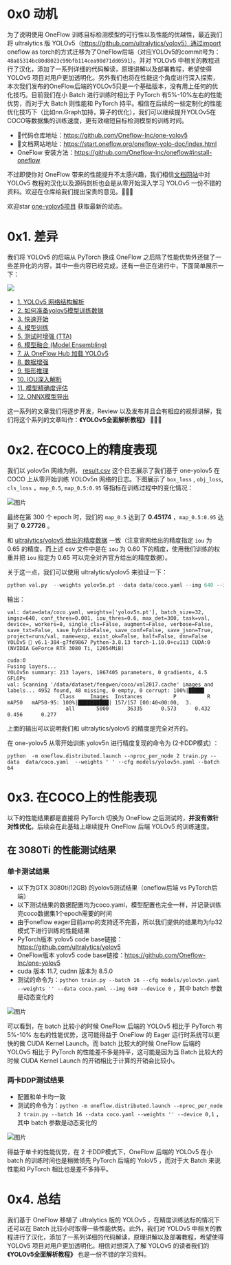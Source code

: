 # 0x0 动机

为了说明使用 OneFlow 训练目标检测模型的可行性以及性能的优越性，最近我们将 ultralytics 版 YOLOv5（https://github.com/ultralytics/yolov5）通过import oneflow as torch的方式迁移为了OneFlow后端（对应YOLOv5的commit号为：`48a85314bc80d8023c99bfb114cea98d71dd0591`）。并对 YOLOv5 中相关的教程进行了汉化，添加了一系列详细的代码解读，原理讲解以及部署教程，希望使得 YOLOv5 项目对用户更加透明化。另外我们也将在性能这个角度进行深入探索，本次我们发布的OneFlow后端的YOLOv5只是一个基础版本，没有用上任何的优化技巧。目前我们在小 Batch 进行训练时相比于 PyTorch 有5%-10%左右的性能优势，而对于大 Batch 则性能和 PyTorch 持平。相信在后续的一些定制化的性能优化技巧下（比如nn.Graph加持，算子的优化），我们可以继续提升YOLOv5在COCO等数据集的训练速度，更有效缩短目标检测模型的训练时间。

- 🎉代码仓库地址：https://github.com/Oneflow-Inc/one-yolov5
- 🎉文档网站地址：https://start.oneflow.org/oneflow-yolo-doc/index.html
- OneFlow 安装方法：https://github.com/Oneflow-Inc/oneflow#install-oneflow

不过即使你对 OneFlow 带来的性能提升不太感兴趣，我们相信[文档网站](https://start.oneflow.org/oneflow-yolo-doc/index.html)中对 YOLOv5 教程的汉化以及源码剖析也会是从零开始深入学习 YOLOv5 一份不错的资料。欢迎在仓库给我们提出宝贵的意见。🌟🌟🌟

欢迎star [one-yolov5项目](https://github.com/Oneflow-Inc/one-yolov5) 获取最新的动态。


# 0x1. 差异

我们将 YOLOv5 的后端从 PyTorch 换成 OneFlow 之后除了性能优势外还做了一些差异化的内容，其中一些内容已经完成，还有一些正在进行中，下面简单展示一下：

![](https://user-images.githubusercontent.com/35585791/196579121-76c6246e-5793-491e-bf96-86dd5ce06290.png)


- [1. YOLOv5 网络结构解析](https://start.oneflow.org/oneflow-yolo-doc/tutorials/01_chapter/yolov5_network_structure_analysis.html)
- [2. 如何准备yolov5模型训练数据](https://start.oneflow.org/oneflow-yolo-doc/tutorials/02_chapter/how_to_prepare_yolov5_training_data.html)
- [3. 快速开始](https://start.oneflow.org/oneflow-yolo-doc/tutorials/03_chapter/quick_start.html)
- [4. 模型训练](https://start.oneflow.org/oneflow-yolo-doc/tutorials/03_chapter/model_train.html)
- [5. 测试时增强 (TTA)](https://start.oneflow.org/oneflow-yolo-doc/tutorials/03_chapter/TTA.html)
- [6. 模型融合 (Model Ensembling)](https://start.oneflow.org/oneflow-yolo-doc/tutorials/03_chapter/model_ensembling.html)
- [7. 从 OneFlow Hub 加载 YOLOv5](https://start.oneflow.org/oneflow-yolo-doc/tutorials/03_chapter/loading_model_from_oneflowhub.html)
- [8. 数据增强](https://start.oneflow.org/oneflow-yolo-doc/tutorials/04_chapter/mosaic.html)
- [9. 矩形推理](https://start.oneflow.org/oneflow-yolo-doc/tutorials/05_chapter/rectangular_reasoning.html)
- [10. IOU深入解析](https://start.oneflow.org/oneflow-yolo-doc/tutorials/05_chapter/iou_in-depth_analysis.html)
- [11. 模型精确度评估](https://start.oneflow.org/oneflow-yolo-doc/tutorials/05_chapter/map_analysis.html)
- [12. ONNX模型导出](https://start.oneflow.org/oneflow-yolo-doc/tutorials/06_chapter/export_onnx_tflite_tensorrt.html)

这一系列的文章我们将逐步开发，Review 以及发布并且会有相应的视频讲解，我们将这个系列的文章叫作：**《YOLOv5全面解析教程》** 🎉🎉🎉

# 0x2. 在COCO上的精度表现

我们以 yolov5n 网络为例， [result.csv](https://oneflow-static.oss-cn-beijing.aliyuncs.com/one-yolo/YOLOv5n_results.csv) 这个日志展示了我们基于 one-yolov5 在 COCO 上从零开始训练 YOLOv5n 网络的日志。下图展示了 `box_loss` , `obj_loss`, `cls_loss` ，`map_0.5`, `map_0.5:0.95` 等指标在训练过程中的变化情况：

![图片](https://user-images.githubusercontent.com/35585791/197911473-ec1b246f-aa3d-4f25-bf35-534458804213.png)

最终在第 300 个 epoch 时，我们的 `map_0.5` 达到了 **0.45174** ，`map_0.5:0.95` 达到了 **0.27726** 。

和 [ultralytics/yolov5 给出的精度数据](https://github.com/ultralytics/yolov5#pretrained-checkpoints) 一致（注意官网给出的精度指定 `iou` 为 0.65 的精度，而上述 csv 文件中是在 `iou` 为 0.60 下的精度，使用我们训练的权重并把 `iou` 指定为 0.65 可以完全对齐官方给出的精度数据）。

关于这一点，我们可以使用 ultralytics/yolov5 来验证一下：

```python
python val.py  --weights yolov5n.pt --data data/coco.yaml --img 640 --iou 0.60
```

输出：

```shell
val: data=data/coco.yaml, weights=['yolov5n.pt'], batch_size=32, imgsz=640, conf_thres=0.001, iou_thres=0.6, max_det=300, task=val, device=, workers=8, single_cls=False, augment=False, verbose=False, save_txt=False, save_hybrid=False, save_conf=False, save_json=True, project=runs/val, name=exp, exist_ok=False, half=False, dnn=False
YOLOv5 🚀 v6.1-384-g7fd9867 Python-3.8.13 torch-1.10.0+cu113 CUDA:0 (NVIDIA GeForce RTX 3080 Ti, 12054MiB)

cuda:0
Fusing layers... 
YOLOv5n summary: 213 layers, 1867405 parameters, 0 gradients, 4.5 GFLOPs
val: Scanning '/data/dataset/fengwen/coco/val2017.cache' images and labels... 4952 found, 48 missing, 0 empty, 0 corrupt: 100%|█████
                 Class     Images  Instances          P          R      mAP50   mAP50-95: 100%|██████████| 157/157 [00:40<00:00,  3.
                   all       5000      36335      0.573      0.432      0.456      0.277
```

上面的输出可以说明我们和 ultralytics/yolov5 的精度是完全对齐的。


在 one-yolov5 从零开始训练 yolov5n 进行精度复现的命令为 (2卡DDP模式) ：

```python3
python  -m oneflow.distributed.launch --nproc_per_node 2 train.py --data  data/coco.yaml  --weights ' ' --cfg models/yolov5n.yaml --batch 64
```

# 0x3. 在COCO上的性能表现

以下的性能结果都是直接将 PyTorch 切换为 OneFlow 之后测试的，**并没有做针对性优化**，后续会在此基础上继续提升 OneFlow 后端 YOLOv5 的训练速度。

## 在 3080Ti 的性能测试结果

### 单卡测试结果

- 以下为GTX 3080ti(12GB) 的yolov5测试结果（oneflow后端 vs PyTorch后端）
- 以下测试结果的数据配置均为coco.yaml，模型配置也完全一样，并记录训练完coco数据集1个epoch需要的时间
- 由于oneflow eager目前amp的支持还不完善，所以我们提供的结果均为fp32模式下进行训练的性能结果
- PyTorch版本 yolov5 code base链接：https://github.com/ultralytics/yolov5
- OneFlow版本 yolov5 code base链接：https://github.com/Oneflow-Inc/one-yolov5
- cuda 版本 11.7, cudnn 版本为 8.5.0
- 测试的命令为：`python train.py --batch 16 --cfg models/yolov5n.yaml --weights '' --data coco.yaml --img 640 --device 0` ，其中 batch 参数是动态变化的

![图片](https://user-images.githubusercontent.com/35585791/196843664-ceaabc3c-aae9-40dc-9972-60254f8b2549.png)

可以看到，在 batch 比较小的时候 OneFlow 后端的 YOLOv5 相比于 PyTorch 有 5%-10% 左右的性能优势，这可能得益于 OneFlow 的 Eager 运行时系统可以更快的做 CUDA Kernel Launch。而 batch 比较大的时候 OneFlow 后端的 YOLOv5 相比于 PyTorch 的性能差不多是持平，这可能是因为当 Batch 比较大的时候 CUDA Kernel Launch 的开销相比于计算的开销会比较小。

### 两卡DDP测试结果

- 配置和单卡均一致
- 测试的命令为：`python -m oneflow.distributed.launch --nproc_per_node 2 train.py --batch 16 --data coco.yaml --weights '' --device 0,1` ，其中 batch 参数是动态变化的

![图片](https://user-images.githubusercontent.com/35585791/196844299-3f6c169d-4606-4e94-9edb-95c1c8935234.png)

得益于单卡的性能优势，在 2 卡DDP模式下，OneFlow 后端的 YOLOv5 在小 batch 的训练时间也是稍微领先 PyTorch 后端的 YoloV5 ，而对于大 Batch 来说性能和 PyTorch 相比也是差不多持平。

# 0x4. 总结

我们基于 OneFlow 移植了 ultralytics 版的 YOLOv5 ，在精度训练达标的情况下还可以在 Batch 比较小时取得一些性能优势。此外，我们对 YOLOv5 中相关的教程进行了汉化，添加了一系列详细的代码解读，原理讲解以及部署教程，希望使得 YOLOv5 项目对用户更加透明化。相信对想深入了解 YOLOv5 的读者我们的 **《YOLOv5全面解析教程》** 也是一份不错的学习资料。

